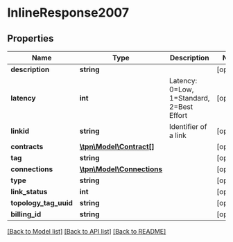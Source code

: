 # InlineResponse2007

## Properties
Name | Type | Description | Notes
------------ | ------------- | ------------- | -------------
**description** | **string** |  | [optional] 
**latency** | **int** | Latency: 0&#x3D;Low, 1&#x3D;Standard, 2&#x3D;Best Effort | [optional] 
**linkid** | **string** | Identifier of a link | [optional] 
**contracts** | [**\tpn\Model\Contract[]**](Contract.md) |  | [optional] 
**tag** | **string** |  | [optional] 
**connections** | [**\tpn\Model\Connections**](Connections.md) |  | [optional] 
**type** | **string** |  | [optional] 
**link_status** | **int** |  | [optional] 
**topology_tag_uuid** | **string** |  | [optional] 
**billing_id** | **string** |  | [optional] 

[[Back to Model list]](../README.md#documentation-for-models) [[Back to API list]](../README.md#documentation-for-api-endpoints) [[Back to README]](../README.md)


